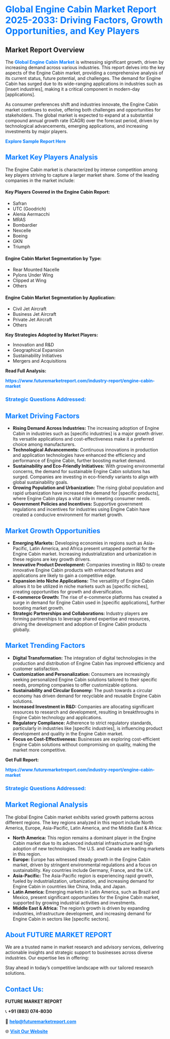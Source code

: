 <h1 style="color: #007BFF;">Global Engine Cabin Market Report 2025-2033: Driving Factors, Growth Opportunities, and Key Players</h1>

<section id="overview">
<h2>Market Report Overview</h2>
<p>The <a href="https://www.futuremarketreport.com/industry-report/engine-cabin-market" style="color: #007BFF; text-decoration: none;"><strong>Global Engine Cabin Market</strong></a> is witnessing significant growth, driven by increasing demand across various industries. This report delves into the key aspects of the Engine Cabin market, providing a comprehensive analysis of its current status, future potential, and challenges. The demand for Engine Cabin has surged due to its wide-ranging applications in industries such as [insert industries], making it a critical component in modern-day [applications].</p>
<p>As consumer preferences shift and industries innovate, the Engine Cabin market continues to evolve, offering both challenges and opportunities for stakeholders. The global market is expected to expand at a substantial compound annual growth rate (CAGR) over the forecast period, driven by technological advancements, emerging applications, and increasing investments by major players.</p>
</section>

<section id="overview">
<p><a href="https://www.futuremarketreport.com/request-sample/reportId=101899" style="color: #007BFF; text-decoration: none;"><strong>Explore Sample Report Here</strong></a></p>
</section>

<section id="key-players">
<h2 style="color: #007BFF;">Market Key Players Analysis</h2>
<p>The Engine Cabin market is characterized by intense competition among key players striving to capture a larger market share. Some of the leading companies in the market include:</p>
<h4>Key Players Covered in the Engine Cabin Report:</h4>
<ul><li>Safran</li><li>UTC (Goodrich)</li><li>Alenia Aermacchi</li><li>MRAS</li><li>Bombardier</li><li>Nexcelle</li><li>Boeing</li><li>GKN</li><li>Triumph</li></ul>
<h4>Engine Cabin Market Segmentation by Type:</h4>
<ul><li>Rear Mounted Nacelle</li><li>Pylons Under Wing</li><li>Clipped at Wing</li><li>Others</li></ul>

<h4>Engine Cabin Market Segmentation by Application:</h4>
<ul><li>Civil Jet Aircraft</li><li>Business Jet Aircraft</li><li>Private Jet Aircraft</li><li>Others</li></ul>
<p><strong>Key Strategies Adopted by Market Players:</strong></p>
<ul>
<li>Innovation and R&D</li>
<li>Geographical Expansion</li>
<li>Sustainability Initiatives</li>
<li>Mergers and Acquisitions</li>
</ul>
</section>

<section>
<p><strong>Read Full Analysis: </strong></p><a href="https://www.futuremarketreport.com/industry-report/engine-cabin-market" style="color: #007BFF; text-decoration: none;"><strong>https://www.futuremarketreport.com/industry-report/engine-cabin-market</strong></a>
<h3 style="color: #007BFF;">Strategic Questions Addressed:</h3>
</section>

<section id="driving-factors">
<h2 style="color: #007BFF;">Market Driving Factors</h2>
<ul>
<li><strong>Rising Demand Across Industries:</strong> The increasing adoption of Engine Cabin in industries such as [specific industries] is a major growth driver. Its versatile applications and cost-effectiveness make it a preferred choice among manufacturers.</li>
<li><strong>Technological Advancements:</strong> Continuous innovations in production and application technologies have enhanced the efficiency and performance of Engine Cabin, further boosting market demand.</li>
<li><strong>Sustainability and Eco-Friendly Initiatives:</strong> With growing environmental concerns, the demand for sustainable Engine Cabin solutions has surged. Companies are investing in eco-friendly variants to align with global sustainability goals.</li>
<li><strong>Growing Population and Urbanization:</strong> The rising global population and rapid urbanization have increased the demand for [specific products], where Engine Cabin plays a vital role in meeting consumer needs.</li>
<li><strong>Government Policies and Incentives:</strong> Supportive government regulations and incentives for industries using Engine Cabin have created a conducive environment for market growth.</li>
</ul>
</section>

<section id="growth-opportunities">
<h2 style="color: #007BFF;">Market Growth Opportunities</h2>
<ul>
<li><strong>Emerging Markets:</strong> Developing economies in regions such as Asia-Pacific, Latin America, and Africa present untapped potential for the Engine Cabin market. Increasing industrialization and urbanization in these regions are key growth drivers.</li>
<li><strong>Innovative Product Development:</strong> Companies investing in R&D to create innovative Engine Cabin products with enhanced features and applications are likely to gain a competitive edge.</li>
<li><strong>Expansion into Niche Applications:</strong> The versatility of Engine Cabin allows it to be utilized in niche markets such as [specific niches], creating opportunities for growth and diversification.</li>
<li><strong>E-commerce Growth:</strong> The rise of e-commerce platforms has created a surge in demand for Engine Cabin used in [specific applications], further boosting market growth.</li>
<li><strong>Strategic Partnerships and Collaborations:</strong> Industry players are forming partnerships to leverage shared expertise and resources, driving the development and adoption of Engine Cabin products globally.</li>
</ul>
</section>

<section id="trending-factors">
<h2 style="color: #007BFF;">Market Trending Factors</h2>
<ul>
<li><strong>Digital Transformation:</strong> The integration of digital technologies in the production and distribution of Engine Cabin has improved efficiency and customer satisfaction.</li>
<li><strong>Customization and Personalization:</strong> Consumers are increasingly seeking personalized Engine Cabin solutions tailored to their specific needs, prompting companies to offer customizable options.</li>
<li><strong>Sustainability and Circular Economy:</strong> The push towards a circular economy has driven demand for recyclable and reusable Engine Cabin solutions.</li>
<li><strong>Increased Investment in R&D:</strong> Companies are allocating significant resources to research and development, resulting in breakthroughs in Engine Cabin technology and applications.</li>
<li><strong>Regulatory Compliance:</strong> Adherence to strict regulatory standards, particularly in industries like [specific industries], is influencing product development and quality in the Engine Cabin market.</li>
<li><strong>Focus on Cost-Effectiveness:</strong> Businesses are exploring cost-efficient Engine Cabin solutions without compromising on quality, making the market more competitive.</li>
</ul>
</section>

<section>
<p><strong>Get Full Report: </strong></p><a href="https://www.futuremarketreport.com/industry-report/engine-cabin-market" style="color: #007BFF; text-decoration: none;"><strong>https://www.futuremarketreport.com/industry-report/engine-cabin-market</strong></a>
<h3 style="color: #007BFF;">Strategic Questions Addressed:</h3>
</section>


<section id="regional-analysis">
<h2 style="color: #007BFF;">Market Regional Analysis</h2>
<p>The global Engine Cabin market exhibits varied growth patterns across different regions. The key regions analyzed in this report include North America, Europe, Asia-Pacific, Latin America, and the Middle East & Africa:</p>
<ul>
<li><strong>North America:</strong> This region remains a dominant player in the Engine Cabin market due to its advanced industrial infrastructure and high adoption of new technologies. The U.S. and Canada are leading markets in this region.</li>
<li><strong>Europe:</strong> Europe has witnessed steady growth in the Engine Cabin market, driven by stringent environmental regulations and a focus on sustainability. Key countries include Germany, France, and the U.K.</li>
<li><strong>Asia-Pacific:</strong> The Asia-Pacific region is experiencing rapid growth, fueled by industrialization, urbanization, and increasing demand for Engine Cabin in countries like China, India, and Japan.</li>
<li><strong>Latin America:</strong> Emerging markets in Latin America, such as Brazil and Mexico, present significant opportunities for the Engine Cabin market, supported by growing industrial activities and investments.</li>
<li><strong>Middle East & Africa:</strong> The region’s growth is driven by expanding industries, infrastructure development, and increasing demand for Engine Cabin in sectors like [specific sectors].</li>
</ul>
</section>

<footer>
<h2 style="color: #007BFF;">About FUTURE MARKET REPORT</h2>
<p>We are a trusted name in market research and advisory services, delivering actionable insights and strategic support to businesses across diverse industries. Our expertise lies in offering:</p>

<p>Stay ahead in today’s competitive landscape with our tailored research solutions.</p>

<h2 style="color: #007BFF;">Contact Us:</h2>
<p><strong>FUTURE MARKET REPORT</strong></p>
<p>📞 <strong>+91 (883) 074-8030</strong></p>
<p>📧 <strong><a href="mailto:help@futuremarketreport.com" style="color: #007BFF;">help@futuremarketreport.com</a></strong></p>
<p>🌐 <strong><a href="https://www.futuremarketreport.com/" style="color: #007BFF;">Visit Our Website</a></strong></p>
</footer>